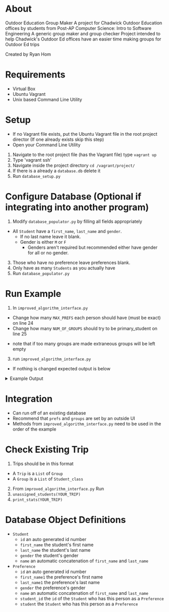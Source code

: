 # About
Outdoor Education Group Maker
A project for Chadwick Outdoor Education offices by students from Post-AP Computer Science: Intro to Software Engineering
A generic group maker and group checker
Project intended to help Chadwick's Outdoor Ed offices have an easier time making groups for Outdoor Ed trips

Created by Ryan Hom

# Requirements
- Virtual Box
- Ubuntu Vagrant
- Unix based Command Line Utility

# Setup
- If no Vagrant file exists, put the Ubuntu Vagrant file in the root project director (If one already exists skip this step)
- Open your Command Line Utility
1. Navigate to the root project file (has the Vagrant file) type `vagrant up`
2. Type 'vagrant ssh'
3. Navigate inside the project directory `cd /vagrant/project/`
4. If there is a already a `database.db` delete it
5. Run `database_setup.py`

# Configure Database (Optional if integrating into another program)
1. Modify `database_populator.py` by filling all fields appropriately
  - All `Student` have a `first_name`, `last_name` and `gender`.
    - If no last name leave it blank.
    - Gender is either `M` or `F`
      - Genders aren't required but recommended either have gender for all or no gender.
3. Those who have no preference leave preferences blank.
4. Only have as many `Students` as you actually have
5. Run `database_populator.py`

# Run Example
1. In `improved_algorithm_interface.py`
  - Change how many `MAX_PREFS` each person should have (must be exact) on line 24
  - Change how many `NUM_OF_GROUPS` should try to be primary_student on line 25
  * note that if too many groups are made extraneous groups will be left empty
3. run `improved_algorithm_interface.py`
- If nothing is changed expected output is below
<details>
  <summary>Example Output</summary>
  ## Output
  Max Boys Per Group: 8.0
  Max Girls Per Group: 10.0
  Number of Groups:4

  Group 1: 7 Boys, 11 Girls Total: 18
  JoeC
  AmitA
  LucasS
  MatanL
  RafealaL
  BenedictT
  PadminiC
  SerenaM
  LorenaT
  KaterinaA
  DoruV
  LexiL
  DritaH
  PeterO
  AlexaD
  CorinnaV
  SamuelB
  LindseyG

  Group 2: 11 Boys, 7 Girls Total: 18
  SundarR
  JackR
  AlexanderC
  EugeneC
  AnarS
  ErwinP
  AseemO
  CharlesD
  BeatriseS
  LouiseD
  SamanthaA
  LilyK
  IsabelleC
  KenyaR
  AnitaO
  IreneS
  DarnellM
  FabioP

  Group 3: 8 Boys, 9 Girls Total: 17
  AlvinG
  AmosS
  JasmineE
  ShirleyN
  RonA
  KlemensH
  MikaelaM
  PatrickG
  SolomonP
  SusieD
  DanielD
  RosaE
  BiankaW
  AbelF
  MacG
  RoxanneA
  AriellaA

  Group 4: 5 Boys, 12 Girls Total: 17
  PaulaD
  ZenaK
  RanjitF
  WinonaB
  LucieM
  RachelS
  OlympiaL
  LeaS
  EstherJ
  MonicaM
  SilviaG
  OlegA
  AntonM
  AbrahamM
  KateF
  MartinM
  MiraA
  0 students are unable to be assigned

  0 matches = 0
  1 matches = 18
  2 matches = 33
  3 matches = 9

  The average group size is 17
  There are 0 empty groups
  31
  39
</details>

# Integration
- Can run off of an existing database
- Recommend that `prefs` and `groups` are set by an outside UI
- Methods from `improved_algorithm_interface.py` need to be used in the order of the example

# Check Existing Trip
1. Trips should be in this format
  - A `Trip` is a `List` of `Group`
  - A `Group` is a `List` of `Student_class`
2. From `improved_algorithm_interface.py` Run
  1. `unassigned_students(YOUR_TRIP)`
  2. `print_stats(YOUR_TRIP)`

# Database Object Definitions
- `Student`
  - `id` an auto generated id number
  - `first_name` the student's first name
  - `last_name` the student's last name
  - `gender` the student's gender
  - `name` an automatic concatenation of `first_name` and `last_name`
- `Preference`
  - `id` an auto generated id number
  - `first_name1` the preference's first name
  - `last_name1` the preference's last name
  - `gender` the preference's gender
  - `name` an automatic concatenation of `first_name` and `last_name`
  - `student_id` the `id` of the `Student` who has this person as a `Preference`
  - `student` the `Student` who has this person as a `Preference`
